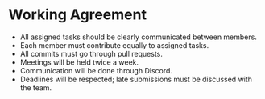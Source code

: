 # Working Agreement

- All assigned tasks should be clearly communicated between members. 
- Each member must contribute equally to assigned tasks.
- All commits must go through pull requests.
- Meetings will be held twice a week. 
- Communication will be done through Discord.
- Deadlines will be respected; late submissions must be discussed with the team.
